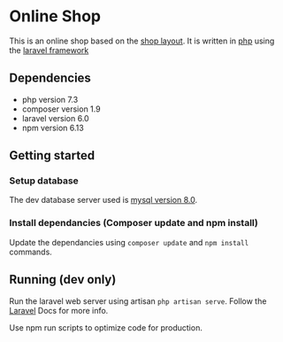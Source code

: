 # Online Shop

This is an online shop based on the [shop layout](https://github.com/kenkioko/shop-layout.git).
It is written in [php](https://www.php.net/) using the [laravel framework ](https://laravel.com)

## Dependencies
* php version 7.3
* composer version 1.9
* laravel version 6.0
* npm version 6.13

## Getting started

### Setup database
The dev database server used is [mysql version 8.0](https://www.mysql.com/).

### Install dependancies (Composer update and npm install)
Update the dependancies using `composer update` and `npm install` commands.

## Running (dev only)
Run the laravel web server using artisan `php artisan serve`. Follow the [Laravel](https://laravel.com/docs/6.x) Docs for more info.

Use npm run scripts to optimize code for production.
